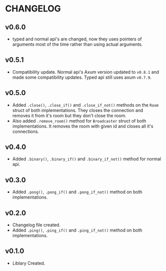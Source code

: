 # CHANGELOG

## v0.6.0

- typed and normal api's are changed, now they uses pointers of arguments most of the time rather than using actual arguments.

## v0.5.1

- Compatibility update. Normal api's Axum version updated to `v0.8.1` and made some compatibility updates. Typed api still uses axum `v0.7.9`.

## v0.5.0

- Added `.close()`, `.close_if()` and `.close_if_not()` methods on the `Room` struct of both implementations. They closes the connection and removes it from it's room but they don't close the room.
- Also added `.remove_room()` method for `Broadcaster` struct of both implementations. It removes the room with given id and closes all it's connections.

## v0.4.0

- Added `.binary()`, `.binary_if()` and `.binary_if_not()` method for normal api.

## v0.3.0

- Added `.pong()`, `.pong_if()` and `.pong_if_not()` method on both implementations.

## v0.2.0

- Changelog file created.
- Added `.ping()`, `.ping_if()` and `.ping_if_not()` method on both implementations.

## v0.1.0

- Liblary Created.
